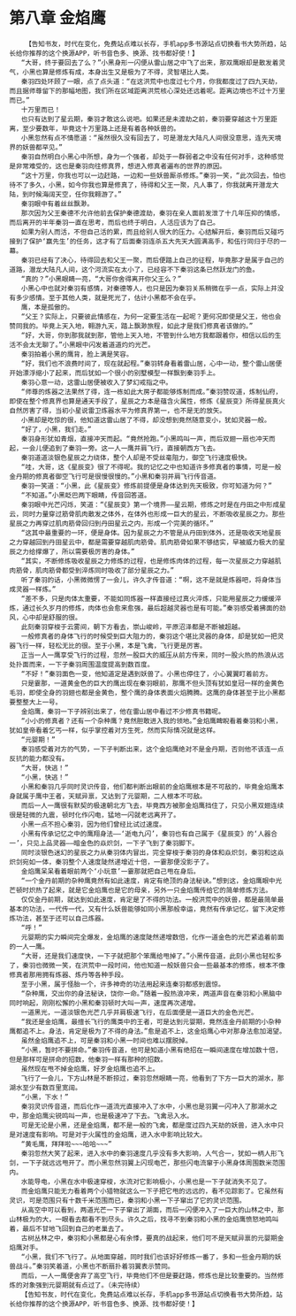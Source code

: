 # 第八章 金焰鹰
        【告知书友，时代在变化，免费站点难以长存，手机app多书源站点切换看书大势所趋，站长给你推荐的这个换源APP，听书音色多、换源、找书都好使！】
       “大哥，终于要回去了么？”小黑身形一闪便从雷山居之中飞了出来，那双鹰眼却是散发着灵气，小黑也算是修炼有成，本身出生又是极为了不得，灵智堪比人类。
       秦羽四处环顾了一眼，点了点头道：“在这洪荒中也度过七个月，你我都度过了四九天劫，而且据师尊留下的那幅地图，我们所在区域距离洪荒核心深处还远着呢。距离边境也不过十万里而已。”
       十万里而已！
       也只有达到了星云期，秦羽才敢这么说吧。如果还是未渡劫之前，秦羽要穿越这十万里距离，至少要数年，毕竟这十万里路上还是有着各种妖兽的。
       小黑忽然有点不情愿道：“虽然很久没有回去了，可是潜龙大陆凡人间很没意思，连先天境界的妖兽都罕见。”
       秦羽自然明白小黑心中所想，身为一个强者，却处于一群弱者之中没有任何对手，这种感觉是非常难受的，这也是秦羽向往修真界，想进入修真者遍布的世界的原因。
       “这十万里，你我也可以一边赶路，一边和一些妖兽厮杀修炼。”秦羽一笑，“此次回去，怕也待不了多久，小黑，如今你我也算是修真了，待得和父王一聚，凡人事了，你我就离开潜龙大陆，到时候海阔天空，任你我翱游了。”
       秦羽眼中有着丝丝飘渺。
       那次因为父王秦德不允许他前去保护秦德渡劫，秦羽在亲人面前发泄了十几年压抑的情感，而后离开的半年秦羽一直在思考，而后也终于明白，人活应该为了自己。
       如果为别人而活，不但自己活的累，而且给别人很大的压力。心结解开后，秦羽而后又碰巧接到了保护‘赢先生’的任务，这才有了后面秦羽连杀五大先天大圆满高手，和伍行同归于尽的一幕。
       秦羽已经有了决心，待得回去和父王一聚，而后便踏上自己的征程，毕竟那才是属于自己的道路，潜龙大陆凡人间，这个河流实在太小了，已经容不下秦羽这条已然跃龙门的鱼。
       “真的？”小黑眼睛一亮，“大哥你舍得离开你父王么？”
       小黑心中也就对秦羽有感情，对秦德等人，也只是因为秦羽关系稍微在乎一点，实际上并没有多少感情。至于其他人类，就是死光了，估计小黑都不会在乎。
       鹰，本是孤傲的。
       “父王？实际上，只要彼此情感在，为何一定要生活在一起呢？更何况即使是父王，他也会赞同我的。毕竟上天入地，翱游九天，踏上飘渺旅程，如此才是我们修真者该做的。”
       “好，大哥，你到那我就到那，管他上天入地，不管到什么地方我都跟着你，相信以后的生活不会太无聊了。”小黑眼中闪发着道道灼灼光芒。
       秦羽拍着小黑的鹰背，脸上满是笑容。
       “好，我们也不浪费时间了，现在就起程。”秦羽转身看着雷山居，心中一动，整个雷山居便开始漂浮缩小了起来，而后犹如一个很小的别墅模型一样飘到秦羽手上。
       秦羽心意一动，这雷山居便被收入了梦幻戒指之中。
       “师尊的炼器之法果然了得，连一栋如此大房子都能够炼制而成。”秦羽赞叹道，炼制仙府，即使在整个修真界也算是通天手段了，星辰之力本是蕴含火属性，修炼《星辰变》所得星辰真火自然厉害了得，当初小星说雷卫炼器水平为修真界第一，也不是无的放矢。
       小黑却是吃惊的很，他知道这雷山居了不得，却没想到竟然随意变小，犹如灵器一般。
       “好了，小黑，我们走。”
       秦羽身形犹如青烟，直接冲天而起。“竟然抢跑。”小黑鸣叫一声，而后双翅一扇也冲天而起，一会儿便追到了秦羽一旁。这一人一鹰并肩飞行，直接朝西方飞去。
       秦羽道道淡银色星辰之力绕体，整个人却是不受丝毫阻力，御空飞行速度极快。
       “哇，大哥，这《星辰变》很了不得呢。我的记忆之中也知道许多修真者的事情，可是一般金丹期的修真者御空飞行可是很慢很慢的。”小黑和秦羽并肩飞行传音道。
       秦羽一笑道：“小黑，此《星辰变》修炼前提便是身体达到先天极致，你可知道为何？”
       “不知道。”小黑眨巴两下眼睛，传音回答道。
       秦羽眼中光芒闪烁，笑道：“《星辰变》第一个境界——星云期，修炼之时是在丹田之中形成星云，同时力量穿过筋骨肌肉散发之体外，在体外也形成一巨大的星云，不断吸收星辰之力。那些星辰之力再穿过肌肉筋骨回归到丹田星云之内，形成一个完美的循环。”
       “这其中最重要的一环，便是身体。因为星辰之力不管是从丹田到体外，还是吸收天地星辰之力穿越回到丹田星云中，都是需要穿越肌肉筋骨。肌肉筋骨如果不够结实，早被威力极大的星辰之力给撑爆了，所以需要极厉害的身体。”
       “其实，不断修炼吸收星辰之力修炼的过程，也是修炼肉体的过程，每一次星辰之力穿越肌肉筋骨，肌肉筋骨都受到淬炼同时吸收了部分星辰之力。”
       听了秦羽的话，小黑微微愣了一会儿，许久才传音道：“啊，这不是就是炼器吧，将身体当成灵器一样炼。”
       “差不多，只是肉体太重要，不能如同炼器一样直接经过真火淬炼，只能用星辰之力缓缓淬炼，通过长久岁月的修炼，肉体也会愈来愈强，最后超越灵器也是有可能。”秦羽感受着拂面的劲风，心中却是舒服的很。
       此刻秦羽穿梭于云雾间，朝下方看去，崇山峻岭，平原沼泽都是不断被超越。
       一般修真者的身体飞行的时候受到巨大阻力的，秦羽这个堪比灵器的身体，却是犹如一把灵器飞行一样，轻松无比的很。至于小黑，本是飞禽，飞行更是厉害。
       正当一人一鹰享受飞行的过程，忽然一股巨大的威压从前方传来，同时一股火热的热浪从远处扑面而来，一下子秦羽周围温度提高到数百度。
       “不好！”秦羽面色一变，他知道定是遇到妖兽了。小黑也停住了，小心翼翼盯着前方。
       只是霎那，一道黄金色的巨大的鹰出现在秦羽眼前，那鹰不但头顶有犹如皇冠一样的金黄色毛羽，即使全身的羽翅也都是金黄色，整个鹰的身体表面火焰腾腾。这鹰的身体甚至于比小黑都要整整大上一号。
       金焰鹰，秦羽一下子辨别出来了，他在雷山居中看过不少修真书籍呢。
       “小小的修真者？还有一个杂种鹰？竟然胆敢进入我的领地。”金焰鹰睥睨看着秦羽和小黑，犹如皇帝看着乞丐一样，似乎掌控着对方生死，然而实际情况就是这样。
       “元婴期！”
       秦羽感受着对方的气势，一下子判断出来，这个金焰鹰绝对不是金丹期，否则他不该连一点反抗的能力都没有。
       “大哥，快逃！”
       “小黑，快逃！”
       小黑和秦羽几乎同时灵识传音，他们都判断出眼前的金焰鹰根本是不可敌的，毕竟金焰鹰本身就属于鹰中王者，天赋异禀，又达到了元婴期，二人根本不可敌。
       而后一人一鹰很有默契的极速朝北方飞去，毕竟西方被那金焰鹰挡住了，只见小黑双翅连续很是轻微的九震，顿时化作闪电，猛地一闪就老远离开了。
       小黑一点不担心秦羽，因为他们曾经比试过速度。
       小黑有传承记忆之中的鹰翔身法——‘逝电九闪’，秦羽也有自己属于《星辰变》的‘人器合一’，只见上品灵器——暗金色的焱炽剑，一下子飞到了秦羽脚下。
       同时淡银色迷幻的星辰之力从秦羽体内冒出，完全穿梭于秦羽的身体和焱炽剑，秦羽和这焱炽剑宛如一体，秦羽整个人速度陡然递增近十倍，一霎那便没影子了。
       金焰鹰呆呆看着眼前两个‘小玩意’一霎那就把自己甩在身后。
       “一个金丹前期的杂种鹰竟然有如此速度，肯定有绝顶的身法秘诀。”想到这，金焰鹰眼中光芒顿时炽热了起来，就是它金焰鹰也是它的母亲，另外一只金焰鹰传给它的简单修炼方法。
       仅仅金丹前期，就达到如此速度，肯定是了不得的功法。一般洪荒中的妖兽，都是最简单最基本的功法，一代传一代，又有什么妖兽能够如同小黑那般幸运，竟然有传承记忆，留下决定修炼功法，甚至于还可以自己炼器。
       “呼！”
       元婴期的实力瞬间完全爆发，金焰鹰的速度陡然递增数倍，化作一道金色的光芒紧追着前面的一人一鹰。
       “大哥，还是我们速度快，一下子就把那个笨鹰给甩掉了。”小黑传音道，此刻小黑也轻松多了，秦羽也微微一笑，在洪荒中一段时间，他也知道一般妖兽只会一些最基本的修炼，根本不像修真者那用拥有炼器、炼丹等各种手段。
       至于小黑，属于怪胎一个，许多神奇的功法用起来连秦羽都感到震惊。
       “杂种鹰，交出你的身法秘诀，饶你一命。”随着一股热浪冲来，两道声音在秦羽和小黑脑中同时响起，刚刚松懈的小黑和秦羽顿时大叫一声，速度再次递增。
       一道黑光，一道淡银色光芒几乎并肩极速飞行，在后面便是一道巨大的金色光芒。
       “我还是金焰鹰，最擅长飞行的鹰类中的王者，可是达到元婴期，竟然连金丹前期的小杂种鹰都追不上。身法，肯定是极为了不得的身法。”愈是追不上，这金焰鹰心中对那身法愈加渴望。
       虽然金焰鹰追不上，可是秦羽和小黑一时间也难以摆脱掉。
       “小黑，暂时不要拼命。”秦羽传音道，他可是知道小黑有绝招在一瞬间速度在增加数十倍，但是那样可是拼命的招数，他秦羽一样有那种的招数。
       虽然现在甩不掉金焰鹰，好歹金焰鹰也追不上。
       飞行了一会儿，下方山林是不断掠过，秦羽忽然眼睛一亮，他看到了下方一巨大的湖水，那湖水至少有数百里宽阔。
       “小黑，下水！”
       秦羽灵识传音道，而后化作一道流光直接冲入了水中，小黑也是羽翼一闪冲入了那湖水之中，那金焰鹰尖锐鸣叫一声，也是极速冲了下去。飞禽忌入水。
       可是无论是小黑，还是金焰鹰，都不是一般的飞禽，都是度过四九天劫的妖兽，进入水中只是对速度有影响。可是对于火属性的金焰鹰，进入水中影响比较大。
       “黄毛鹰，拜拜啦~~~哈哈~~~”
       秦羽忽然大笑了起来，进入水中的秦羽速度几乎没有多大影响，人气合一，犹如一柄人形飞剑，一下子就远远甩开了。而小黑忽然羽翼上闪现电芒，那些闪电流窜于小黑身体周围数米范围内。
       水能导电，小黑在水中极速穿梭，水流对它影响极小，小黑也是一下子就消失不见了。
       而金焰鹰只能无力看着两个小猎物就这么一下子把它甩的远远的，看不见踪影了。它虽然有灵识，可是范围只有十数千米范围而已，秦羽和小黑一下子窜出了它的灵识范围。
       从高空中可以看到，两道光芒一下子窜出了湖面，而后一闪便冲入了一巨大的山林之中，那山林极为的大，一眼看去都看不到尽头。许久之后，找寻不到秦羽和小黑的金焰鹰愤怒地鸣叫着，最后不甘地飞回到自己的老巢去了。
       古树丛林之中，秦羽和小黑都是心有余悸，要真的战起来，他们可不是天赋异禀的元婴期金焰鹰对手。
       “小黑，我们不飞行了。从地面穿越，同时我们也该好好修炼一番了，多和一些金丹期的妖兽战斗。”秦羽笑着道，小黑也不断扇扑着羽翼表示赞同。
       而后，一人一鹰便舍弃了高空飞行，毕竟他们不但是要赶路，修炼也是比较重要的。当然修炼的对象强到元婴期就有点过了。（未完待续）
       【告知书友，时代在变化，免费站点难以长存，手机app多书源站点切换看书大势所趋，站长给你推荐的这个换源APP，听书音色多、换源、找书都好使！】